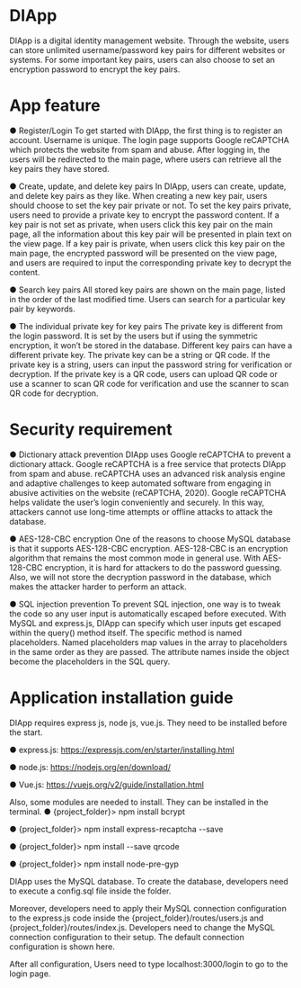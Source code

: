 # DIApp
DIApp is a digital identity management website. Through the website, users can store unlimited username/password key pairs for different websites or systems. For some important key pairs, users can also choose to set an encryption password to encrypt the key pairs.

# App feature
●	Register/Login
To get started with DIApp, the first thing is to register an account. Username is unique. The login page supports Google reCAPTCHA which protects the website from spam and abuse. After logging in, the users will be redirected to the main page, where users can retrieve all the key pairs they have stored.

●	Create, update, and delete key pairs
In DIApp, users can create, update, and delete key pairs as they like. When creating a new key pair, users should choose to set the key pair private or not. To set the key pairs private, users need to provide a private key to encrypt the password content. If a key pair is not set as private, when users click this key pair on the main page, all the information about this key pair will be presented in plain text on the view page. If a key pair is private, when users click this key pair on the main page, the encrypted password will be presented on the view page, and users are required to input the corresponding private key to decrypt the content.

●	Search key pairs
All stored key pairs are shown on the main page, listed in the order of the last modified time. Users can search for a particular key pair by keywords.

●	The individual private key for key pairs 
The private key is different from the login password. It is set by the users but if using the symmetric encryption, it won’t be stored in the database. Different key pairs can have a different private key. The private key can be a string or QR code. If the private key is a string, users can input the password string for verification or decryption. If the private key is a QR code, users can upload QR code or use a scanner to scan QR code for verification and use the scanner to scan QR code for decryption.

# Security requirement
●	Dictionary attack prevention
DIApp uses Google reCAPTCHA to prevent a dictionary attack. Google reCAPTCHA is a free service that protects DIApp from spam and abuse. reCAPTCHA uses an advanced risk analysis engine and adaptive challenges to keep automated software from engaging in abusive activities on the website (reCAPTCHA, 2020). Google reCAPTCHA helps validate the user’s login conveniently and securely. In this way, attackers cannot use long-time attempts or offline attacks to attack the database.

●	AES-128-CBC encryption
One of the reasons to choose MySQL database is that it supports AES-128-CBC encryption. AES-128-CBC is an encryption algorithm that remains the most common mode in general use. With AES-128-CBC encryption, it is hard for attackers to do the password guessing. Also, we will not store the decryption password in the database, which makes the attacker harder to perform an attack.

●	SQL injection prevention
To prevent SQL injection, one way is to tweak the code so any user input is automatically escaped before executed. With MySQL and express.js, DIApp can specify which user inputs get escaped within the query() method itself. The specific method is named placeholders. Named placeholders map values in the array to placeholders in the same order as they are passed. The attribute names inside the object become the placeholders in the SQL query.

# Application installation guide
DIApp requires express js, node js, vue.js. They need to be installed before the start.

●	express.js: https://expressjs.com/en/starter/installing.html

●	node.js: https://nodejs.org/en/download/

●	Vue.js: https://vuejs.org/v2/guide/installation.html

Also, some modules are needed to install. They can be installed in the terminal.
●	{project_folder}> npm install bcrypt

●	{project_folder}> npm install express-recaptcha --save

●	{project_folder}> npm install --save qrcode

●	{project_folder}> npm install node-pre-gyp

DIApp uses the MySQL database. To create the database, developers need to execute a config.sql file inside the folder.

Moreover, developers need to apply their MySQL connection configuration to the express.js code inside the {project_folder}/routes/users.js and {project_folder}/routes/index.js. Developers need to change the MySQL connection configuration to their setup. The default connection configuration is shown here.

After all configuration, Users need to type localhost:3000/login to go to the login page.
